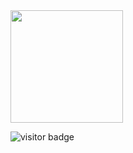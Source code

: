 

<img height="180em" src="https://github-readme-stats.vercel.app/api?username=Arfat6635&show_icons=true&hide_border=true&&count_private=true&include_all_commits=true" />

![visitor badge](https://visitor-badge.glitch.me/badge?page_id=Arfat6635.visitor-badge)


